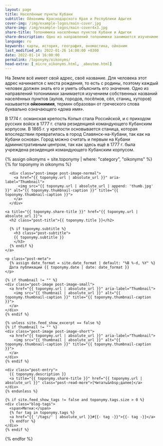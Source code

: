 ```yaml
---
layout: page
title: Населённые пункты Кубани
subtitle: Ойконимы Краснодарского Края и Республики Адыгея
cover-img: /img/example-logos/main-cover.jpg
share-img: /img/example-logos/main-cover4x3.jpg
share-title: Топонимика населённых пунктов Кубани и Адыгеи
share-description: Одно из направлений топонимики занимается изучением собственных названий населенных пунктов (городов, посёлков, сёл, станиц, хуторов) называется ойконимия.
language: ru
keywords: карты, история, география, ономастика, ойконим
last_modified_at: 2022-01-26 14:00:00 +0300
date: 2022-01-14 16:00:00
permalink: /toponymy/oikonyms/
head-extra: [_micro_oikonyms.html, _aboutme.html]
---
```

На Земле всё имеет свой адрес, своё название. Для человека этот адрес начинается с места рождения, то есть с родины, поэтому каждый человек должен знать его и уметь объяснить его значение. Одно из направлений топонимики занимается изучением собственных названий населённых пунктов (аулов, городов, посёлков, сёл, станиц, хуторов) называется **ойконимия**, термин образован от греческого слова буквально означающего «дома имя».

В 1774 г. османская крепость Копыл стала Российской, и с приходом русских войск в 1777 г. стала резиденцией командующего Кубанским корпусом. В 1865 г. у крепости основывается станица, которая впоследствии превратилась в город Славянск-на-Кубани, так как на Кубани основан. Город можно считать и первым на Кубани административным центром, так как здесь ещё в 1777 г. была учреждена резиденция командующего Кубанским корпусом.

<div class="posts-list">
  {% assign oikonyms = site.toponymy | where: "category", "oikonyms" %}
  {% for toponymy in oikonyms %}
  <article class="post-preview">

  <!--    {%- capture thumbnail -%}
        {% if toponymy.thumbnail-img %}
          {{ toponymy.thumbnail-img }}
        {% elsif toponymy.cover-img %}
          {% if toponymy.cover-img.first %}
            {{ toponymy.cover-img[0].first.first }}
          {% else %}
            {{ toponymy.cover-img }}
          {% endif %}
        {% else %}
        {% endif %}
      {% endcapture %}
      {% assign thumbnail=thumbnail | strip %}

      {% if site.feed_show_excerpt == false %}
      {% if thumbnail != "" %} -->
      <div class="post-image post-image-normal">
        <a href="{{ toponymy.url | absolute_url }}" aria-label="Thumbnail">
          <img src="{{ toponymy.url | absolute_url | append: 'thumb.jpg' }}" alt="{{ toponymy.thumbnail-caption }}" title="{{ toponymy.thumbnail-caption }}">
        </a>
      </div>
  <!--    {% endif %}
      {% endif %} -->

    <a title="{{ toponymy.share-title }}" href="{{ toponymy.url | absolute_url }}">
      <h2 class="post-title">{{ toponymy.title }}</h2>

      {% if toponymy.subtitle %}
        <h3 class="post-subtitle">
        {{ toponymy.subtitle }}
        </h3>
      {% endif %}
    </a>

    <p class="post-meta">
      {% assign date_format = site.date_format | default: "%B %-d, %Y" %}
      Дата публикации {{ toponymy.date | date: date_format }}
    </p>

    {% if thumbnail != "" %}
    <div class="post-image post-image-small">
      <a href="{{ toponymy.url | absolute_url }}" aria-label="Thumbnail">
        <img src="{{ thumbnail | absolute_url }}" alt="{{ toponymy.thumbnail-caption }}" title="{{ toponymy.thumbnail-caption }}">
      </a>
    </div>
    {% endif %}

    {% unless site.feed_show_excerpt == false %}
    {% if thumbnail != "" %}
    <div class="post-image post-image-short">
      <a href="{{ toponymy.url | absolute_url }}" aria-label="Thumbnail">
        <img src="{{ thumbnail | absolute_url }}" alt="{{ toponymy.thumbnail-caption }}" title="{{ toponymy.thumbnail-caption }}">
      </a>
    </div>
    {% endif %}

    <div class="post-entry">
      {{ toponymy.description }}
      <a title="{{ toponymy.share-title }}" href="{{ toponymy.url | absolute_url }}" class="post-read-more">[Читать&nbsp;далее]</a>
    </div>
    {% endunless %}

    {% if site.feed_show_tags != false and toponymy.tags.size > 0 %}
    <div class="blog-tags">
      <span>Метки:</span>
      {% for tag in toponymy.tags %}
      <a href="{{ '/tags/' | absolute_url }}#{{- tag -}}">{{- tag -}}</a>
      {% endfor %}
    </div>
    {% endif %}

   </article>
  {% endfor %}
</div>
